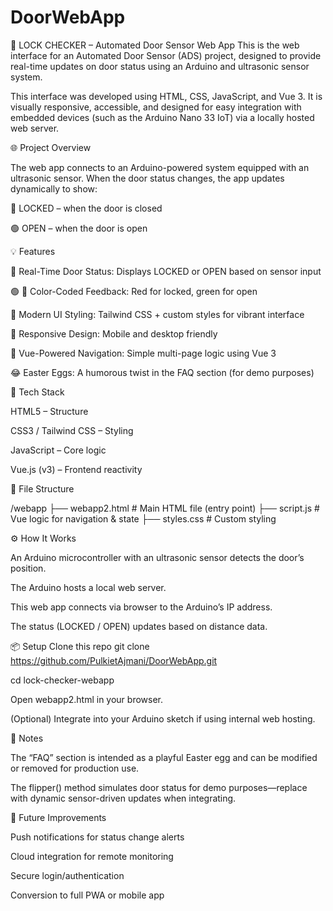 # DoorWebApp
🔐 LOCK CHECKER – Automated Door Sensor Web App
This is the web interface for an Automated Door Sensor (ADS) project, designed to provide real-time updates on door status using an Arduino and ultrasonic sensor system.

This interface was developed using HTML, CSS, JavaScript, and Vue 3. It is visually responsive, accessible, and designed for easy integration with embedded devices (such as the Arduino Nano 33 IoT) via a locally hosted web server.

🌐 Project Overview

The web app connects to an Arduino-powered system equipped with an ultrasonic sensor. When the door status changes, the app updates dynamically to show:

🔴 LOCKED – when the door is closed

🟢 OPEN – when the door is open

💡 Features

🚪 Real-Time Door Status: Displays LOCKED or OPEN based on sensor input

🟢 🔴 Color-Coded Feedback: Red for locked, green for open

🌈 Modern UI Styling: Tailwind CSS + custom styles for vibrant interface

📱 Responsive Design: Mobile and desktop friendly

🔁 Vue-Powered Navigation: Simple multi-page logic using Vue 3

😂 Easter Eggs: A humorous twist in the FAQ section (for demo purposes)

🧰 Tech Stack

HTML5 – Structure

CSS3 / Tailwind CSS – Styling

JavaScript – Core logic

Vue.js (v3) – Frontend reactivity

📁 File Structure

/webapp
├── webapp2.html   # Main HTML file (entry point)
├── script.js      # Vue logic for navigation & state
├── styles.css     # Custom styling

⚙️ How It Works

An Arduino microcontroller with an ultrasonic sensor detects the door’s position.

The Arduino hosts a local web server.

This web app connects via browser to the Arduino’s IP address.

The status (LOCKED / OPEN) updates based on distance data.

📦 Setup
Clone this repo
git clone https://github.com/PulkietAjmani/DoorWebApp.git

cd lock-checker-webapp

Open webapp2.html in your browser.

(Optional) Integrate into your Arduino sketch if using internal web hosting.

🧪 Notes

The “FAQ” section is intended as a playful Easter egg and can be modified or removed for production use.

The flipper() method simulates door status for demo purposes—replace with dynamic sensor-driven updates when integrating.

🚀 Future Improvements

Push notifications for status change alerts

Cloud integration for remote monitoring

Secure login/authentication

Conversion to full PWA or mobile app






